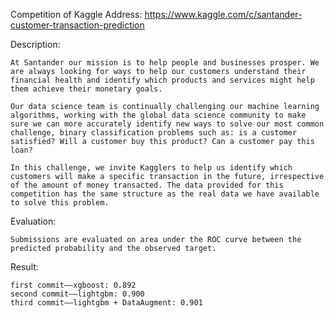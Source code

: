 Competition of Kaggle
Address: https://www.kaggle.com/c/santander-customer-transaction-prediction


Description:

    At Santander our mission is to help people and businesses prosper. We are always looking for ways to help our customers understand their financial health and identify which products and services might help them achieve their monetary goals.

    Our data science team is continually challenging our machine learning algorithms, working with the global data science community to make sure we can more accurately identify new ways to solve our most common challenge, binary classification problems such as: is a customer satisfied? Will a customer buy this product? Can a customer pay this loan?

    In this challenge, we invite Kagglers to help us identify which customers will make a specific transaction in the future, irrespective of the amount of money transacted. The data provided for this competition has the same structure as the real data we have available to solve this problem.
	        
		    
Evaluation:

    Submissions are evaluated on area under the ROC curve between the predicted probability and the observed target.


Result:

    first commit——xgboost: 0.892
    second commit——lightgbm: 0.900
    third commit——lightgbm + DataAugment: 0.901
